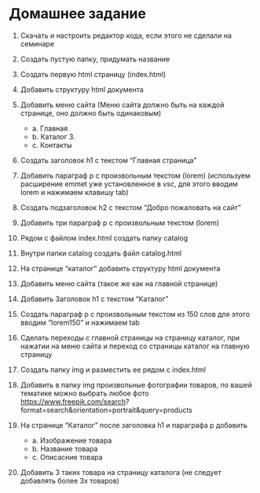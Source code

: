 # Домашнее задание

1. Скачать и настроить редактор кода, если этого не сделали на семинаре
2. Создать пустую папку, придумать название
3. Создать первую html страницу (index.html)
4. Добавить структуру html документа
5. Добавить меню сайта (Меню сайта должно быть на каждой странице, оно
   должно быть одинаковым)
   - a. Главная
   - b. Каталог 3.
   - c. Контакты
6. Создать заголовок h1 с текстом “Главная страница”
7. Добавить параграф p с произвольным текстом (lorem) (используем расширение
   emmet уже установленное в vsc, для этого вводим lorem и нажимаем клавишу tab)
8. Создать подзаголовок h2 с текстом “Добро пожаловать на сайт”
9. Добавить три параграф p с произвольным текстом (lorem)
10. Рядом с файлом index.html создать папку catalog
11. Внутри папки catalog создать файл catalog.html
12. На странице “каталог” добавить структуру html документа
13. Добавить меню сайта (такое же как на главной странице)
14. Добавить Заголовок h1 с текстом “Каталог”
15. Создать параграф p с произвольным текстом из 150 слов для этого вводим
    “lorem150” и нажимаем tab
16. Сделать переходы с главной страницы на страницу каталог, при нажатии на
    меню сайта и переход со страницы каталог на главную страницу
17. Создать папку img и разместить ее рядом с index.html
18. Добавить в папку img произвольные фотографии товаров, по вашей тематике
    можно выбрать любое фото https://www.freepik.com/search?
    format=search&orientation=portrait&query=products
19. На странице “Каталог” после заголовка h1 и параграфа p добавить

    - a. Изображение товара
    - b. Название товара
    - c. Описасние товара

20. Добавить 3 таких товара на страницу каталога (не следует добавлять более 3х
    товаров)

